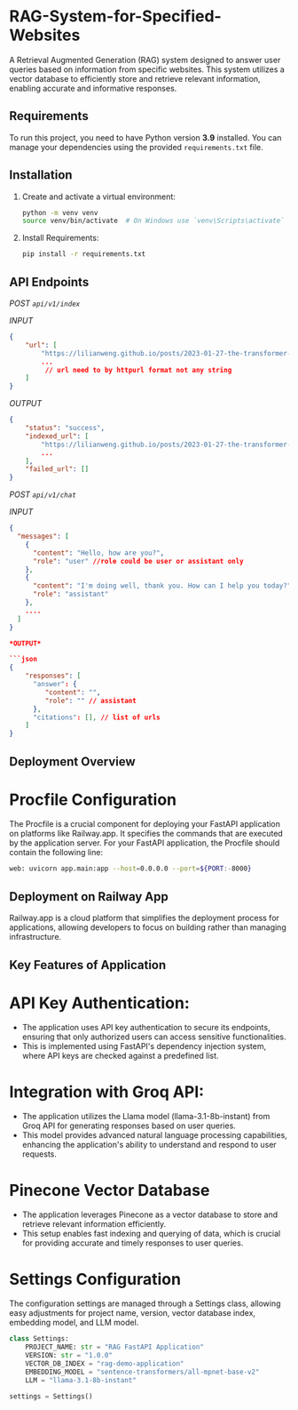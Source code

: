 # RAG-System-for-Specified-Websites

A Retrieval Augmented Generation (RAG) system designed to answer user queries based on information from specific websites. This system utilizes a vector database to efficiently store and retrieve relevant information, enabling accurate and informative responses.

## Requirements

To run this project, you need to have Python version **3.9** installed. You can manage your dependencies using the provided `requirements.txt` file.

## Installation

1. Create and activate a virtual environment:

   ```bash
   python -m venv venv
   source venv/bin/activate  # On Windows use `venv\Scripts\activate`
   ```

2. Install Requirements:
   ```bash
   pip install -r requirements.txt
   ```

## API Endpoints

*POST `api/v1/index`*

*INPUT*
```json
{
    "url": [
        "https://lilianweng.github.io/posts/2023-01-27-the-transformer-family-v2/",
        ...
         // url need to by httpurl format not any string
    ]
}
```

*OUTPUT*
```json
{
    "status": "success",
    "indexed_url": [
        "https://lilianweng.github.io/posts/2023-01-27-the-transformer-family-v2".
        ... 
    ],
    "failed_url": []
}
```

*POST `api/v1/chat`*

*INPUT* 
```json
{
  "messages": [
    {
      "content": "Hello, how are you?",
      "role": "user" //role could be user or assistant only
    },
    {
      "content": "I'm doing well, thank you. How can I help you today?",
      "role": "assistant"
    },
    ....
  ]
}

*OUTPUT*

```json
{
    "responses": [
      "answer": {
         "content": "",
         "role": "" // assistant
      },
      "citations": [], // list of urls
    ]
}
```

## Deployment Overview

# Procfile Configuration
The Procfile is a crucial component for deploying your FastAPI application on platforms like Railway.app. It specifies the commands that are executed by the application server. For your FastAPI application, the Procfile should contain the following line:

```bash
web: uvicorn app.main:app --host=0.0.0.0 --port=${PORT:-8000}
```

## Deployment on Railway App
Railway.app is a cloud platform that simplifies the deployment process for applications, allowing developers to focus on building rather than managing infrastructure. 

## Key Features of  Application

# API Key Authentication:
* The application uses API key authentication to secure its endpoints, ensuring that only authorized users can access sensitive functionalities.
* This is implemented using FastAPI's dependency injection system, where API keys are checked against a predefined list.
  
# Integration with Groq API:
* The application utilizes the Llama model (llama-3.1-8b-instant) from Groq API for generating responses based on user queries.
* This model provides advanced natural language processing capabilities, enhancing the application's ability to understand and respond to user requests.

# Pinecone Vector Database
* The application leverages Pinecone as a vector database to store and retrieve relevant information efficiently.
* This setup enables fast indexing and querying of data, which is crucial for providing accurate and timely responses to user queries.

# Settings Configuration
The configuration settings are managed through a Settings class, allowing easy adjustments for project name, version, vector database index, embedding model, and LLM model.

```python
class Settings:
    PROJECT_NAME: str = "RAG FastAPI Application"
    VERSION: str = "1.0.0"
    VECTOR_DB_INDEX = "rag-demo-application"
    EMBEDDING_MODEL = "sentence-transformers/all-mpnet-base-v2"
    LLM = "llama-3.1-8b-instant"

settings = Settings()
```
